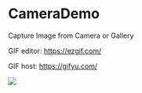 # CameraDemo
Capture Image from Camera or Gallery

GIF editor: https://ezgif.com/

GIF host: https://gifyu.com/

<img src="https://s2.gifyu.com/images/cameraDemo.gif"/>

